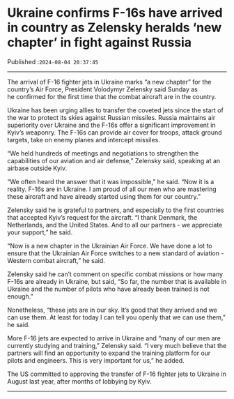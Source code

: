 # Ukraine confirms F-16s have arrived in country as Zelensky heralds ‘new chapter’ in fight against Russia

Published :`2024-08-04 20:37:45`

---

The arrival of F-16 fighter jets in Ukraine marks “a new chapter” for the country’s Air Force, President Volodymyr Zelensky said Sunday as he confirmed for the first time that the combat aircraft are in the country.

Ukraine has been urging allies to transfer the coveted jets since the start of the war to protect its skies against Russian missiles. Russia maintains air superiority over Ukraine and the F-16s offer a significant improvement in Kyiv’s weaponry. The F-16s can provide air cover for troops, attack ground targets, take on enemy planes and intercept missiles.

“We held hundreds of meetings and negotiations to strengthen the capabilities of our aviation and air defense,” Zelensky said, speaking at an airbase outside Kyiv.

“We often heard the answer that it was impossible,” he said. “Now it is a reality. F-16s are in Ukraine. I am proud of all our men who are mastering these aircraft and have already started using them for our country.”

Zelensky said he is grateful to partners, and especially to the first countries that accepted Kyiv’s request for the aircraft. “I thank Denmark, the Netherlands, and the United States. And to all our partners - we appreciate your support,” he said.

“Now is a new chapter in the Ukrainian Air Force. We have done a lot to ensure that the Ukrainian Air Force switches to a new standard of aviation - Western combat aircraft,” he said.

Zelensky said he can’t comment on specific combat missions or how many F-16s are already in Ukraine, but said, “So far, the number that is available in Ukraine and the number of pilots who have already been trained is not enough.”

Nonetheless, “these jets are in our sky. It’s good that they arrived and we can use them. At least for today I can tell you openly that we can use them,” he said.

More F-16 jets are expected to arrive in Ukraine and “many of our men are currently studying and training,” Zelensky said. “I very much believe that the partners will find an opportunity to expand the training platform for our pilots and engineers. This is very important for us,” he added.

The US committed to approving the transfer of F-16 fighter jets to Ukraine in August last year, after months of lobbying by Kyiv.

---

